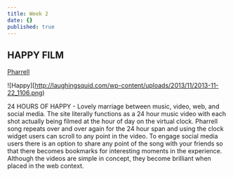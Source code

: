 ```yaml
---
title: Week 2
date: {}
published: true
---
```


## HAPPY FILM

[Pharrell](http://24hoursofhappy.com/)

![Happy][http://laughingsquid.com/wp-content/uploads/2013/11/2013-11-22_1106.png)

24 HOURS OF HAPPY - Lovely marriage between music, video, web, and social media. The site literally functions as a 24 hour music video with each shot actually being filmed at the hour of day on the virtual clock. Pharrell song repeats over and over again for the 24 hour span and using the clock widget users can scroll to any point in the video. To engage social media users there is an option to share any point of the song with your friends so that there becomes bookmarks for interesting moments in the experience. Although the videos are simple in concept, they become brilliant when placed in the web context.